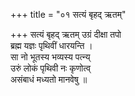 +++
title = "०१ सत्यं बृहद् ऋतम्"

+++
सत्यं बृहद् ऋतम् उग्रं दीक्षा तपो  
ब्रह्म यज्ञः पृथिवीं धारयन्ति ।  
सा नो भूतस्य भव्यस्य पत्न्य्  
उरुं लोकं पृथिवी नः कृणोत्व्  
असंबाधं मध्यतो मानवेषु ॥